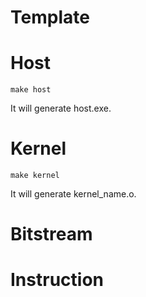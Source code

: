 # Template

# Host

```
make host
```

It will generate host.exe.

# Kernel

```
make kernel
```

It will generate kernel_name.o.

# Bitstream
# Instruction
